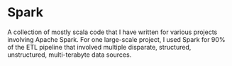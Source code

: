 # Spark
A collection of mostly scala code that I have written for various projects involving Apache Spark. For one large-scale project, I used Spark for 90% of the ETL pipeline that involved multiple disparate, structured, unstructured, multi-terabyte data sources.
